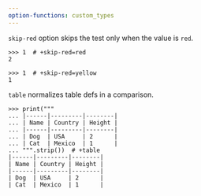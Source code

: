 ```yaml
---
option-functions: custom_types
---
```


`skip-red` option skips the test only when the value is `red`.

    >>> 1  # +skip-red=red
    2

    >>> 1  # +skip-red=yellow
    1

`table` normalizes table defs in a comparison.

    >>> print("""
    ... |------|---------|--------|
    ... | Name | Country | Height |
    ... |------|---------|--------|
    ... | Dog  | USA     | 2      |
    ... | Cat  | Mexico  | 1      |
    ... """.strip())  # +table
    |------|---------|--------|
    | Name | Country | Height |
    |------|---------|--------|
    | Dog  | USA     | 2      |
    | Cat  | Mexico  | 1      |
